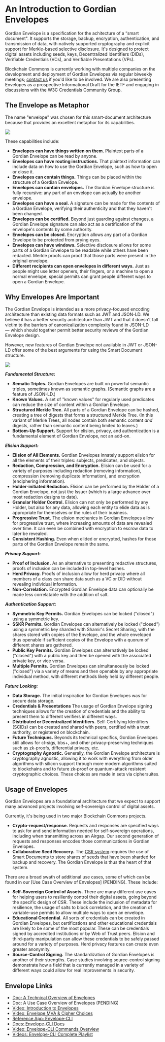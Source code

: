 # An Introduction to Gordian Envelopes

Gordian Envelope is a specification for the achitecture of a “smart document". It supports the storage, backup, encryption, authentication, and transmission of data, with natively supported cryptography and explicit support for Merkle-based selective disclosure. It's designed to protect digital assets including seeds, keys, Decentralized Identifiers (DIDs), Verifiable Credentials (VCs), and Verifiable Presentations (VPs).

Blockchain Commons is currently working with multiple companies on the development and deployment of Gordian Envelopes via regular biweekly meetings; [contact us](mailto:team@blockchaincommons.com) if you'd like to be involved. We are also presenting Envelopes as a prospective Informational Draft for the IETF and engaging in discussions with the W3C Credentials Community Group.

## The Envelope as Metaphor

The name "envelope" was chosen for this smart-document architecture because that provides an excellent metaphor for its capabilities.

![](https://raw.githubusercontent.com/BlockchainCommons/Gordian/master/Images/Envelope-Examples.jpg)

These capabilities include:

* **Envelopes can have things written on them.** Plaintext parts of a Gordian Envelope can be read by anyone.
* **Envelopes can have routing instructions.** That plaintext information can include data on how to use the Gordian Envelope, such as how to open or close it.
* **Envelopes can contain things.** Things can be placed within the structure of a Gordian Envelope.
* **Envelopes can contain envelopes.** The Gordian Envelope structure is fully recursive: any part of an envelope can actually be another envelope.
* **Envelopes can have a seal.** A signature can be made for the contents of a Gordian Envelope, verifying their authenticity and that they haven't been changed.
* **Envelopes can be certified.** Beyond just guarding against changes, a Gordian Envelope signature can also act as a certification of the envelope's contents by some authority.
* **Envelopes can be closed.** Encryption allows any part of a Gordian Envelope to be protected from prying eyes.
* **Envelopes can have windows.** Selective disclosure allows for some parts of a Gordian Envelope to be readable while others have been redacted. Merkle proofs can proof that those parts were present in the original envelope.
* **Different recipients can open envelopes in different ways.** Just as people might use letter openers, their fingers, or a machine to open a normal envelope, special permits can grant people different ways to open a Gordian Envelope.

## Why Envelopes Are Important

The Gordian Envelope is intended as a more privacy-focused encoding architecture than existing data formats such as JWT and JSON-LD. We believe it has a better security architecture than JWT and that it doesn't fall victim to the barriers of canonicalization complexity found in JSON-LD — which should together permit better security reviews of the Gordian Envelope design.

However, new features of Gordian Envelope not available in JWT or JSON-LD offer some of the best arguments for using the Smart Document structure.

![](https://raw.githubusercontent.com/BlockchainCommons/Gordian/master/Images/Envelope-Examples-DO.jpg)

***Fundamental Structure:*** 

* **Sematic Triples.** Gordian Envelopes are built on powerful semantic triples, sometimes known as semantic graphs. (Semantic graphs are a feature of JSON-LD.)
* **Known Values.** A set of "known values" for regularly used predicates can reduce the size of content within a Gordian Envelope.
* **Structured Merkle Tree.** All parts of a Gordian Envelope can be hashed, creating a tree of digests that forms a structured Merkle Tree. (In this variant of Merkle Trees, all nodes contain both semantic content _and_ digests, rather than semantic content being limited to leaves.)
* **Bottom-Up Support.** Support for elision, privacy, and authentication is a fundamental element of Gordian Envelope, not an add-on.

***Elision Support:***

* **Elision of All Elements.** Gordian Envelopes innately support elision for all the elements of their triples: subjects, predicates, and objects.
* **Redaction, Compression, and Encryption.** Elision can be used for a variety of purposes including redaction (removing information), compression (removing duplicate information), and encryption (enciphering information).
* **Holder-initiated Redaction.** Elision can be performed by the Holder of a Gordian Envelope, not just the Issuer (which is a large advance over most redaction designs to date).
* **Granular Holder Control.** Elision can not only be performed by any Holder, but also for any data, allowing each entity to elide data as is appropriate for themselves or the rules of their business.
* **Progressive Trust.** The elision mechanics in Gordian Envelopes allow for progressive trust, where increasing amounts of data are revealed over time. It can even be combined with encryption to escrow data to later be revealed.
* **Consistent Hashing.** Even when elided or encrypted, hashes for those parts of the Gordian Envelope remain the same.

***Privacy Support:***

* **Proof of Inclusion.** As an alternative to presenting redactive structures, proofs of inclusion can be included in top-level hashes.
* **Herd Privacy.** Proofs of inclusion allow for herd privacy where all members of a class can share data such as a VC or DID without revealing individual information.
* **Non-Correlation.** Encrypted Gordian Envelope data can optionally be made less correlatable with the addition of salt.

***Authentication Support:***

* **Symmetric Key Permits.** Gordian Envelopes can be locked ("closed") using a symmetric key.
* **SSKR Permits.** Gordian Envelopes can alternatively be locked ("closed") using a symmetric key sharded with Shamir's Secret Sharing, with the shares stored with copies of the Envelope, and the whole enveloped thus openable if sufficient  copies of the Envelope with a quorum of different shares are gathered.
* **Public Key Permits.** Gordian Envelopes can alternatively be locked ("closed") with a public key and then be opened with the associated private key, or vice versa.
* **Multiple Permits.** Gordian Envelopes can simultaneously be locked ("closed") via a variety of means and then openable by any appropriate individual method, with different methods likely held by different people.
 
 ***Future Looking:***

* **Data Storage.** The initial inspiration for Gordian Envelopes was for secure data storage.
* **Credentials & Presentations** The usage of Gordian Envelope signing techniques allows for the creation of credentials and the ability to present them to different verifiers in different ways.
* **Distributed or Decentralized Identifiers.** Self-Certifying Identifiers (SCIDs) can be created and shared with peers, certified with a trust authority, or registered on blockchain.
* **Future Techniques.** Beyonds its technical specifics, Gordian Envelopes still allows for cl-sigs, bbs+, and other privacy-preserving techniques such as zk-proofs, differential privacy, etc.
* **Cryptography Agnostic.** Generally, the Gordian Envelope architecture is cryptography agnostic, allowing it to work with everything from older algorithms with silicon support through more modern algorithms suited to blockchains and to future zk-proof or quantum-attack resistent cryptographic choices. These choices are made in sets via ciphersuites.

## Usage of Envelopes

Gordian Envelopes are a foundational architecture that we expect to support many advanced projects involving self-sovereign control of digital assets.

Currently, it's being used in two major Blockchain Commons projects.

* **Crypto-request/response.** Requests and responses are specified ways to ask for and send information needed for self-sovereign operations, including when transmitting across an Airgap. Our second generation of requests and responses encodes those communications in Gordian Envelopes.
* **Collaborative Seed Recovery.** The [CSR system](https://github.com/BlockchainCommons/Gordian/blob/master/Docs/CSR.md) requires the use of Smart Documents to store shares of seeds that have been sharded for backup and recovery. The Gordian Envelope is thus the heart of that system.

There are a broad swath of additional use cases, some of which can be found in our [Use Case Overview of Envelopes] (PENDING). These include:

* **Self-Sovereign Control of Assets.** There are many different use cases for helping users to resiliently control their digital assets, going beyond the specific design of CSR. These include the inclusion of metadata for resilience, the usage of salts to block correlation, and the creation of variable-use permits to allow multiple ways to open an envelope.
* **Educational Credential.** All sorts of credentials can be created in Gordian Envelopes, but certifications and other educational credentials are likely to be some of the most popular. These can be credentials signed by accredited institutions or by Web of Trust peers. Elision and third-party manipulation can allow these credentials to be safely passed around for a variety of purposes. Herd privacy features can create even greater anonymity.
* **Source-Control Signing.** The standardization of Gordian Envelopes is another of their strengths. Case studies involving source-control signing demonstrate how a field that is currently managed in a variety of different ways could allow for real improvements in security.

## Envelope Links

* [Doc: A Technical Overview of Envelopes](Envelope-Tech-Intro.md)
* Doc: A Use Case Overview of Envelopes (PENDING)
* [Video: Introduction to Envelopes](https://www.youtube.com/watch?v=tQ9SPek0mnI)
* [Video: Envelope MVA & Cipher Choices](https://www.youtube.com/watch?v=S0deyIHXukk)
* [Reference App: Envelope-CLI](https://github.com/BlockchainCommons/envelope-cli-swift)
* [Docs: Envelope-CLI Docs](https://github.com/BlockchainCommons/envelope-cli-swift/tree/master/Docs)
* [Video: Envelope-CLI Commands Overview](https://www.youtube.com/watch?v=K2gFTyjbiYk)
* [Videos: Envelope-CLI Complete Playlist](https://www.youtube.com/playlist?list=PLCkrqxOY1FbooYwJ7ZhpJ_QQk8Az1aCnG)
